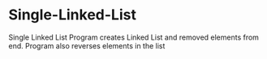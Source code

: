 # Single-Linked-List
Single Linked List
Program creates Linked List and removed elements from end.
Program also reverses elements in the list
